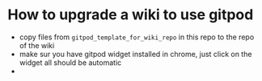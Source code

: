 # How to upgrade a wiki to use gitpod

- copy files from ```gitpod_template_for_wiki_repo``` in this repo to the repo of the wiki
- make sur you have gitpod widget installed in chrome, just click on the widget all should be automatic
- 
